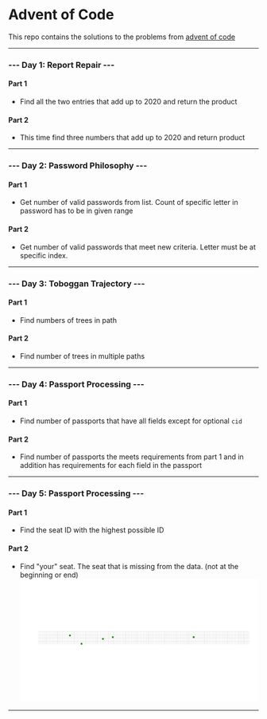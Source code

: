 # Advent of Code
This repo contains the solutions to the problems from [advent of code](https://adventofcode.com/2020)

---

### --- Day 1: Report Repair ---

#### Part 1
- Find all the two entries that add up to 2020 and return the product

#### Part 2
- This time find three numbers that add up to 2020 and return product

---

### --- Day 2: Password Philosophy ---

#### Part 1
- Get number of valid passwords from list. Count of specific letter in password has to be in given range

#### Part 2
- Get number of valid passwords that meet new criteria. Letter must be at specific index.

---

### --- Day 3: Toboggan Trajectory ---

#### Part 1
- Find numbers of trees in path

#### Part 2
- Find number of trees in multiple paths

---

### --- Day 4: Passport Processing ---

#### Part 1
- Find number of passports that have all fields except for optional `cid`

#### Part 2
- Find number of passports the meets requirements from part 1 and in addition has requirements for each field in the passport

---

### --- Day 5: Passport Processing ---

#### Part 1
- Find the seat ID with the highest possible ID

#### Part 2
- Find "your" seat. The seat that is missing from the data. (not at the beginning or end)
![alt](05/animations/viz.gif)

---

